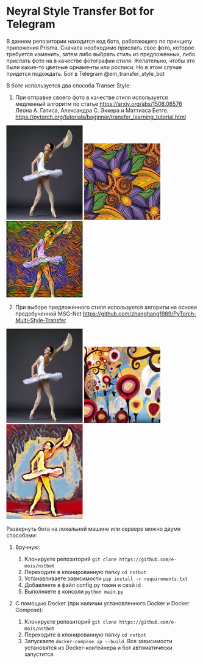 # Neyral Style Transfer Bot for Telegram

В данном репозитории находится код бота, работающего по принципу приложения Prisma. Сначала необходимо прислать свое фото, которое требуется изменить, затем либо выбрать стиль из предложенных, либо прислать фото на в качестве фотографии стиля. Желательно, чтобы это были какие-то цветные орнаменты или росписи. Но в этом случае придется подождать. 
Бот в Telegram @em_transfer_style_bot

В боте используется два способа Transer Style:
1. При отправке своего фото в качестве стиля используется медленный алгоритм по статье <https://arxiv.org/abs/1508.06576>
Леона А. Гатиса, Александра С. Эккера и Маттиаса Бетге. <https://pytorch.org/tutorials/beginner/transfer_learning_tutorial.html>

<img src="pic/content.jpg" width="200"/> <img src="pic/style1.jpg" width="200"/> <img src="pic/res1.jpg" width="200"/>

2. При выборе предложенного стиля используется алгоритм на основе предобученной MSG-Net <https://github.com/zhanghang1989/PyTorch-Multi-Style-Transfer>

<img src="pic/content.jpg" width="200"/> <img src="pic/style2.jpg" width="200"/> <img src="pic/res2.jpg" width="200"/>


Развернуть бота на локальной машине или сервере можно двумя способами:

1. Вручную:
   1. Клонируете репозиторий ```git clone https://github.com/e-mois/nstbot```
   2. Переходите в клонированную папку ```cd nstbot```
   3. Устанавливаете зависимости ```pip install -r requirements.txt```
   4. Добавляете в файл config.py токен и свой id
   5. Выполняете в консоли ```python main.py```

2. С помощью Docker (при наличии установленного Docker и Docker Compose):
   1. Клонируете репозиторий ```git clone https://github.com/e-mois/nstbot```
   2. Переходите в клонированную папку ```cd nstbot```
   3. Запускаете ```docker-compose up --build```. Все зависимости установятся из Docker-контейнера и бот автоматически запустится.

